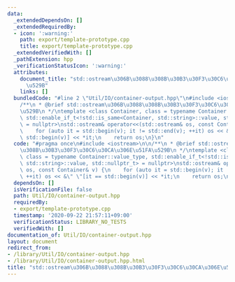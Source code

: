 ```yaml
---
data:
  _extendedDependsOn: []
  _extendedRequiredBy:
  - icon: ':warning:'
    path: export/template-prototype.cpp
    title: export/template-prototype.cpp
  _extendedVerifiedWith: []
  _pathExtension: hpp
  _verificationStatusIcon: ':warning:'
  attributes:
    document_title: "std::ostream\u306B\u3088\u308B\u30B3\u30F3\u30C6\u30CA\u306E\u51FA\
      \u529B"
    links: []
  bundledCode: "#line 2 \"Util/IO/container-output.hpp\"\n#include <iostream>\n\n\
    /**\n * @brief std::ostream\u306B\u3088\u308B\u30B3\u30F3\u30C6\u30CA\u306E\u51FA\
    \u529B\n */\ntemplate <class Container, class = typename Container::value_type,\
    \ std::enable_if_t<!std::is_same<Container, std::string>::value, std::nullptr_t>\
    \ = nullptr>\nstd::ostream& operator<<(std::ostream& os, const Container& v) {\n\
    \    for (auto it = std::begin(v); it != std::end(v); ++it) os << &\" \"[it ==\
    \ std::begin(v)] << *it;\n    return os;\n}\n"
  code: "#pragma once\n#include <iostream>\n\n/**\n * @brief std::ostream\u306B\u3088\
    \u308B\u30B3\u30F3\u30C6\u30CA\u306E\u51FA\u529B\n */\ntemplate <class Container,\
    \ class = typename Container::value_type, std::enable_if_t<!std::is_same<Container,\
    \ std::string>::value, std::nullptr_t> = nullptr>\nstd::ostream& operator<<(std::ostream&\
    \ os, const Container& v) {\n    for (auto it = std::begin(v); it != std::end(v);\
    \ ++it) os << &\" \"[it == std::begin(v)] << *it;\n    return os;\n}\n"
  dependsOn: []
  isVerificationFile: false
  path: Util/IO/container-output.hpp
  requiredBy:
  - export/template-prototype.cpp
  timestamp: '2020-09-22 21:57:11+09:00'
  verificationStatus: LIBRARY_NO_TESTS
  verifiedWith: []
documentation_of: Util/IO/container-output.hpp
layout: document
redirect_from:
- /library/Util/IO/container-output.hpp
- /library/Util/IO/container-output.hpp.html
title: "std::ostream\u306B\u3088\u308B\u30B3\u30F3\u30C6\u30CA\u306E\u51FA\u529B"
---
```

